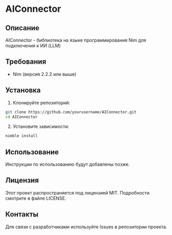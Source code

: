 # AIConnector

## Описание

AIConnector - библиотека на языке программирования Nim для подключения к ИИ (LLM)

## Требования

- Nim (версия 2.2.2 или выше)

## Установка

1. Клонируйте репозиторий:
```bash
git clone https://github.com/yourusername/AIConnector.git
cd AIConnector
```

2. Установите зависимости:
```bash
nimble install
```

## Использование

Инструкции по использованию будут добавлены позже.

## Лицензия

Этот проект распространяется под лицензией MIT. Подробности смотрите в файле LICENSE.

## Контакты

Для связи с разработчиками используйте Issues в репозитории проекта. 